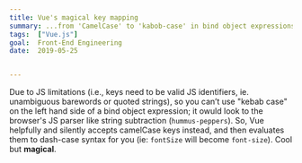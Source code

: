 ```yaml
---
title: Vue's magical key mapping
summary: ...from 'CamelCase' to 'kabob-case' in bind object expressions
tags:  ["Vue.js"]
goal:  Front-End Engineering
date:  2019-05-25


---
```


Due to JS limitations (i.e., keys need to be valid JS identifiers, ie.
unambiguous barewords or quoted strings), so you can’t use "kebab case" on
the left hand side of a bind object expression; it owuld look to the
browser's JS parser like string subtraction (`hummus-peppers`). So, Vue
helpfully and silently accepts camelCase keys instead, and then
evaluates them to dash-case syntax for you (ie: `fontSize` will become
`font-size`). Cool but **magical**.

